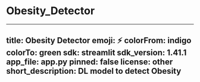 # Obesity_Detector
---
title: Obesity Detector
emoji: ⚡
colorFrom: indigo
colorTo: green
sdk: streamlit
sdk_version: 1.41.1
app_file: app.py
pinned: false
license: other
short_description: DL model to detect Obesity
---
